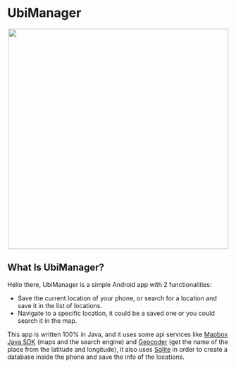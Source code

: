 # UbiManager
<p align="center">
  <img src="https://github.com/asirrosa/UbiManager/assets/143890605/b5f77bce-1231-4655-b478-6e64722e23c2" width="500" height="500" />
</p>


## What Is UbiManager?
Hello there, UbiManager is a simple Android app with 2 functionalities:
- Save the current location of your phone, or search for a location and save it in the list of locations.
- Navigate to a specific location, it could be a saved one or you could search it in the map.

This app is written 100% in Java, and it uses some api services like [Mapbox Java SDK](https://docs.mapbox.com/android/java/guides/) (maps and the search engine) and [Geocoder](https://developer.android.com/reference/android/location/Geocoder) (get the name of the place from the latitude and longitude), it also uses [Sqlite](https://www.sqlite.org/index.html) in order to create a database inside the phone and save the info of the locations. 

